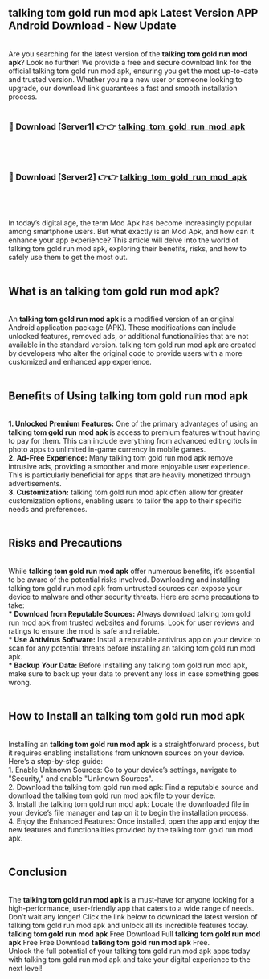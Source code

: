 ## talking tom gold run mod apk Latest Version APP Android Download - New Update
<br>
Are you searching for the latest version of the <strong>talking tom gold run mod apk</strong>? Look no further! We provide a free and secure download link for the official talking tom gold run mod apk, ensuring you get the most up-to-date and trusted version. Whether you're a new user or someone looking to upgrade, our download link guarantees a fast and smooth installation process.
<br>
<br>
<h3>🔴 Download [Server1] 👉👉 <a href="https://modyolo.store/talking+tom+gold+run+mod+apk">talking_tom_gold_run_mod_apk</a></h3><br>
<br>
<h3>🔴 Download [Server2] 👉👉 <a href="https://modyolo.store/talking+tom+gold+run+mod+apk">talking_tom_gold_run_mod_apk</a></h3><br>
<br>
<br>
In today’s digital age, the term Mod Apk has become increasingly popular among smartphone users. But what exactly is an Mod Apk, and how can it enhance your app experience? This article will delve into the world of talking tom gold run mod apk, exploring their benefits, risks, and how to safely use them to get the most out.
<br>
<br>
<h2>What is an talking tom gold run mod apk?</h2>
<br>
An <strong>talking tom gold run mod apk</strong> is a modified version of an original Android application package (APK). These modifications can include unlocked features, removed ads, or additional functionalities that are not available in the standard version. talking tom gold run mod apk are created by developers who alter the original code to provide users with a more customized and enhanced app experience.
<br>
<br>
<h2>Benefits of Using talking tom gold run mod apk</h2>
<br>
<strong> 1. Unlocked Premium Features:</strong> One of the primary advantages of using an <strong>talking tom gold run mod apk</strong> is access to premium features without having to pay for them. This can include everything from advanced editing tools in photo apps to unlimited in-game currency in mobile games.
<br>
<strong> 2. Ad-Free Experience:</strong> Many talking tom gold run mod apk remove intrusive ads, providing a smoother and more enjoyable user experience. This is particularly beneficial for apps that are heavily monetized through advertisements.
<br>
<strong> 3. Customization:</strong> talking tom gold run mod apk often allow for greater customization options, enabling users to tailor the app to their specific needs and preferences.
<br>
<br>
<h2>Risks and Precautions</h2>
<br>
While <strong>talking tom gold run mod apk</strong> offer numerous benefits, it’s essential to be aware of the potential risks involved. Downloading and installing talking tom gold run mod apk from untrusted sources can expose your device to malware and other security threats. Here are some precautions to take:
<br>
<strong> * Download from Reputable Sources:</strong> Always download talking tom gold run mod apk from trusted websites and forums. Look for user reviews and ratings to ensure the mod is safe and reliable.
<br>
<strong> * Use Antivirus Software:</strong> Install a reputable antivirus app on your device to scan for any potential threats before installing an talking tom gold run mod apk.
<br>
<strong> * Backup Your Data:</strong> Before installing any talking tom gold run mod apk, make sure to back up your data to prevent any loss in case something goes wrong.
<br>
<br>
<h2>How to Install an talking tom gold run mod apk</h2>
<br>
Installing an <strong>talking tom gold run mod apk</strong> is a straightforward process, but it requires enabling installations from unknown sources on your device. Here’s a step-by-step guide:
<br>
 1. Enable Unknown Sources: Go to your device’s settings, navigate to "Security," and enable "Unknown Sources".
<br>
 2. Download the talking tom gold run mod apk: Find a reputable source and download the talking tom gold run mod apk file to your device.
<br>
 3. Install the talking tom gold run mod apk: Locate the downloaded file in your device’s file manager and tap on it to begin the installation process.
<br>
 4. Enjoy the Enhanced Features: Once installed, open the app and enjoy the new features and functionalities provided by the talking tom gold run mod apk.
<br>
<br>
<h2><strong>Conclusion</strong></h2>
<br>
The <strong>talking tom gold run mod apk</strong> is a must-have for anyone looking for a high-performance, user-friendly app that caters to a wide range of needs. Don’t wait any longer! Click the link below to download the latest version of talking tom gold run mod apk and unlock all its incredible features today.
<br>
<strong>talking tom gold run mod apk</strong> Free Download Full <strong>talking tom gold run mod apk</strong> Free Free Download <strong>talking tom gold run mod apk</strong> Free.
<br>
Unlock the full potential of your talking tom gold run mod apk apps today with talking tom gold run mod apk and take your digital experience to the next level!